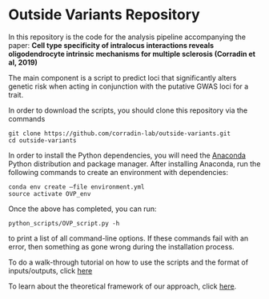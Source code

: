 
# Outside Variants Repository
In this repository is the code for the analysis pipeline accompanying the paper:
**Cell type specificity of intralocus interactions reveals oligodendrocyte intrinsic mechanisms for multiple sclerosis (Corradin et al, 2019)**

The main component is a script to predict loci that significantly alters genetic risk when acting in conjunction with the putative GWAS loci for a trait.

In order to download the scripts, you should clone this repository via the commands

```
git clone https://github.com/corradin-lab/outside-variants.git
cd outside-variants
```
In order to install the Python dependencies, you will need the [Anaconda](https://store.continuum.io/cshop/anaconda/) Python distribution and package manager. After installing Anaconda, run the following commands to create an environment with dependencies:
```
conda env create —file environment.yml
source activate OVP_env
```

Once the above has completed, you can run:
```
python_scripts/OVP_script.py -h
```
to print a list of all command-line options. If these commands fail with an error, then something as gone wrong during the installation process.

To do a walk-through tutorial on how to use the scripts and the format of inputs/outputs, click [here](https://mybinder.org/v2/gh/corradin-lab/outside-variants/master?urlpath=lab/tree/OVP_tutorial.ipynb)

To learn about the theoretical framework of our approach, click [here](https://github.com/corradin-lab/outside-variants/wiki/Theoretical-framework--Important-concepts).


